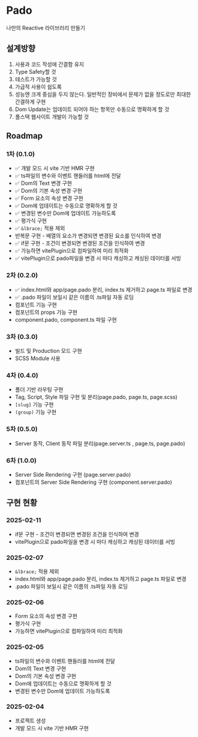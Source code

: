 # Pado

나만의 Reactive 라이브러리 만들기

## 설계방향
1. 사용과 코드 작성에 간결함 유지
2. Type Safety할 것
3. 테스트가 가능할 것
4. 가급적 사용이 쉽도록
5. 성능엔 크게 중심을 두지 않는다. 일반적인 장비에서 문제가 없을 정도로만 최대한 간결하게 구현
6. Dom Update는 업데이트 되어야 하는 항목만 수동으로 명확하게 할 것
7. 풀스택 웹사이트 개발이 가능할 것

## Roadmap
### 1차 (0.1.0)
- ✅ 개발 모드 시 vite 기반 HMR 구현
- ✅ ts파일의 변수와 이벤트 핸들러를 html에 전달
- ✅ Dom의 Text 변경 구현
- ✅ Dom의 기본 속성 변경 구현
- ✅ Form 요소의 속성 변경 구현
- ✅ Dom에 업데이트는 수동으로 명확하게 할 것
- ✅ 변경된 변수만 Dom에 업데이트 가능하도록
- ✅ 평가식 구현
- ✅ `&lbrace;` 적용 제외
- 반복문 구현 - 배열의 요소가 변경되면 변경된 요소를 인식하여 변경
- ✅ if문 구현 - 조건이 변경되면 변경된 조건을 인식하여 변경
- ✅ 가능하면 vitePlugin으로 컴파일하여 미리 최적화
- ✅ vitePlugin으로 pado파일을 변경 시 마다 캐싱하고 캐싱된 데이터를 서빙

### 2차 (0.2.0)
- ✅ index.html와 app/page.pado 분리, index.ts 제거하고 page.ts 파일로 변경
- ✅ .pado 파일이 보일시 같은 이름의 .ts파일 자동 로딩
- 컴포넌트 기능 구현
- 컴포넌트의 props 기능 구현
- component.pado, component.ts 파일 구현

### 3차 (0.3.0)
- 빌드 및 Production 모드 구현
- SCSS Module 사용

### 4차 (0.4.0)
- 폴더 기반 라우팅 구현
- Tag, Script, Style 파일 구현 및 분리(page.pado, page.ts, page.scss)
- `[slug]` 기능 구현
- `(group)` 기능 구현

### 5차 (0.5.0)
- Server 동작, Client 동작 파일 분리(page.server.ts , page.ts, page.pado)

### 6차 (1.0.0)
- Server Side Rendering 구현 (page.server.pado)
- 컴포넌트의 Server Side Rendering 구현 (component.server.pado)

## 구현 현황
### 2025-02-11
- if문 구현 - 조건이 변경되면 변경된 조건을 인식하여 변경
- vitePlugin으로 pado파일을 변경 시 마다 캐싱하고 캐싱된 데이터를 서빙

### 2025-02-07
- `&lbrace;` 적용 제외
- index.html와 app/page.pado 분리, index.ts 제거하고 page.ts 파일로 변경
- .pado 파일이 보일시 같은 이름의 .ts파일 자동 로딩

### 2025-02-06
- Form 요소의 속성 변경 구현
- 평가식 구현
- 가능하면 vitePlugin으로 컴파일하여 미리 최적화

### 2025-02-05
- ts파일의 변수와 이벤트 핸들러를 html에 전달
- Dom의 Text 변경 구현
- Dom의 기본 속성 변경 구현
- Dom에 업데이트는 수동으로 명확하게 할 것
- 변경된 변수만 Dom에 업데이트 가능하도록

### 2025-02-04
- 프로젝트 생성
- 개발 모드 시 vite 기반 HMR 구현
